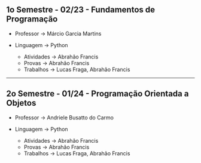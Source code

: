 ## 1o Semestre - 02/23 - Fundamentos de Programação
  * Professor -> Márcio Garcia Martins
  * Linguagem -> Python
    
    - Atividades -> Abrahão Francis
    - Provas     -> Abrahão Francis
    - Trabalhos  -> Lucas Fraga, Abrahão Francis

--------------------------------------------------
## 2o Semestre - 01/24 - Programação Orientada a Objetos
  * Professor -> Andriele Busatto do Carmo
  * Linguagem -> Python

    
    - Atividades -> Abrahão Francis
    - Provas     -> Abrahão Francis
    - Trabalhos  -> Lucas Fraga, Abrahão Francis
